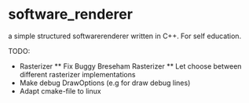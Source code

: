 # software_renderer
a simple structured softwarerenderer written in C++. For self education. 

TODO:
* Rasterizer
** Fix Buggy Breseham Rasterizer
** Let choose between different rasterizer implementations
* Make debug DrawOptions (e.g for draw debug lines)
* Adapt cmake-file to linux
